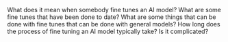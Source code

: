 What does it mean when somebody fine tunes an AI model? What are some fine tunes that have been done to date? What are some things that can be done with fine tunes that can be done with general models? How long does the process of fine tuning an AI model typically take? Is it complicated?